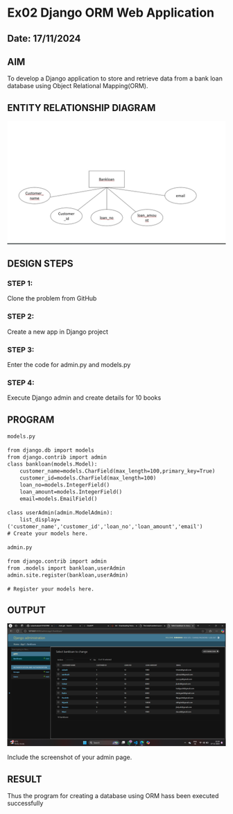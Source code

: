 # Ex02 Django ORM Web Application
## Date: 17/11/2024

## AIM
To develop a Django application to store and retrieve data from a bank loan database using Object Relational Mapping(ORM).

## ENTITY RELATIONSHIP DIAGRAM

![alt text](<WhatsApp Image 2024-11-17 at 22.33.37_87524f35.jpg>)

## DESIGN STEPS

### STEP 1:
Clone the problem from GitHub

### STEP 2:
Create a new app in Django project

### STEP 3:
Enter the code for admin.py and models.py

### STEP 4:
Execute Django admin and create details for 10 books

## PROGRAM

```
models.py

from django.db import models
from django.contrib import admin
class bankloan(models.Model):
    customer_name=models.CharField(max_length=100,primary_key=True)
    customer_id=models.CharField(max_length=100)
    loan_no=models.IntegerField()
    loan_amount=models.IntegerField()
    email=models.EmailField()
 
class userAdmin(admin.ModelAdmin):
    list_display=('customer_name','customer_id','loan_no','loan_amount','email')
# Create your models here.

admin.py

from django.contrib import admin
from .models import bankloan,userAdmin
admin.site.register(bankloan,userAdmin)

# Register your models here.

```

## OUTPUT
![alt text](<Screenshot 2024-11-17 222818.png>)

Include the screenshot of your admin page.


## RESULT
Thus the program for creating a database using ORM hass been executed successfully

